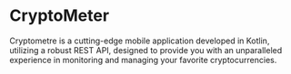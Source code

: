 # CryptoMeter
Cryptometre is a cutting-edge mobile application developed in Kotlin, utilizing a robust REST API, designed to provide you with an unparalleled experience in monitoring and managing your favorite cryptocurrencies.
